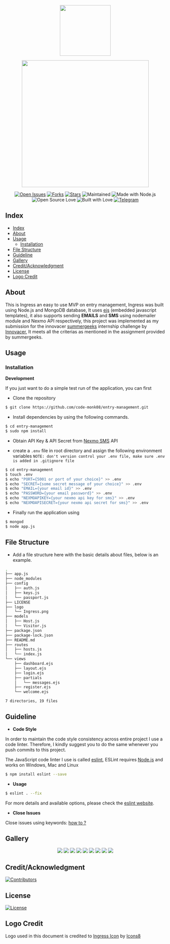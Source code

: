 
<div align="center">
<p>
  <img src="./logo/Ingress.png" width="160">
</p>

<p>
<img src="./logo/title.png" width="400">
</p>

[![Open Issues](https://img.shields.io/github/issues/code-monk08/entry-management?style=for-the-badge)](https://github.com/code-monk08/entry-management/issues) [![Forks](https://img.shields.io/github/forks/code-monk08/entry-management?style=for-the-badge)](https://github.com/code-monk08/entry-management/network/members) [![Stars](https://img.shields.io/github/stars/code-monk08/entry-management?style=for-the-badge)](https://github.com/code-monk08/entry-management/stargazers) ![Maintained](https://img.shields.io/maintenance/yes/2019?style=for-the-badge&logo=github)  ![Made with Node.js](https://img.shields.io/badge/Made%20with-Nodejs-blueviolet?style=for-the-badge&logo=node)  ![Open Source Love](https://img.shields.io/badge/Open%20Source-%E2%99%A5-red?style=for-the-badge&logo=open-source-initiative)  ![Built with Love](https://img.shields.io/badge/Built%20With-%E2%99%A5-critical?style=for-the-badge&logo=ko-fi) [![Telegram](https://img.shields.io/badge/Telegram-Chat-informational?style=for-the-badge&logo=telegram)](https://telegram.me/codemonk08)

</div>

## Index

- [Index](#index)
- [About](#about)
- [Usage](#usage)
  - [Installation](#installation)
- [File Structure](#file-structure)
- [Guideline](#guideline)
- [Gallery](#gallery)
- [Credit/Acknowledgment](#creditacknowledgment)
- [License](#license)
- [Logo Credit](#logo-credit)

## About

This is Ingress an easy to use MVP on entry management, Ingress was built using Node.js and MongoDB database, It uses [ejs](https://ejs.co/) (embedded javascript templates), it also supports sending **EMAILS** and **SMS** using nodemailer module and Nexmo API respectively, this project was implemented as my submission for the innovacer [summergeeks](https://summergeeks.in/) internship challenge by [Innovacer](https://innovaccer.com/), It meets all the criterias as mentioned in the assignment provided by summergeeks.

## Usage

### Installation

**Development**

If you just want to do a simple test run of the application, you can  first

- Clone the repository

```bash
$ git clone https://github.com/code-monk08/entry-management.git
```
- Install dependencies by using the following commands.

```bash
$ cd entry-management
$ sudo npm install
```
- Obtain API Key & API Secret from [Nexmo SMS](https://www.nexmo.com/) API

- create a `.env` file in root directory and assign the following environment variables
`NOTE: don't version control your .env file, make sure .env is added in .gitignore file`
```bash
$ cd entry-management
$ touch .env
$ echo "PORT={5001 or port of your choice}" >> .env
$ echo "SECRET={some secret message of your choice}" >> .env
$ echo "EMAIL={your email id}" >> .env
$ echo "PASSWORD={your email password}" >> .env
$ echo "NEXMOAPIKEY={your nexmo api key for sms}" >> .env
$ echo "NEXMOAPISECRET={your nexmo api secret for sms}" >> .env
```

- Finally run the application using 

```bash
$ mongod
$ node app.js
```  

## File Structure
- Add a file structure here with the basic details about files, below is an example.

```bash
.
├── app.js
├── node_modules
├── config
│   ├── auth.js
│   ├── keys.js
│   └── passport.js
├── LICENSE
├── logo
│   └── Ingress.png
├── models
│   ├── Host.js
│   └── Visitor.js
├── package.json
├── package-lock.json
├── README.md
├── routes
│   ├── hosts.js
│   └── index.js
└── views
    ├── dashboard.ejs
    ├── layout.ejs
    ├── login.ejs
    ├── partials
    │   └── messages.ejs
    ├── register.ejs
    └── welcome.ejs

7 directories, 19 files
```


## Guideline

- __Code Style__

In order to maintain the code style consistency across entire project I use a code linter. Therefore, I kindly suggest you to do the same whenever you push commits to this project. 

The JavaScript code linter I use is called [eslint](https://eslint.org/), ESLint requires [Node.js](http://nodejs.org) and works on Windows, Mac and Linux

```bash
$ npm install eslint --save
```

- __Usage__

```bash
$ eslint . --fix
```

For more details and available options, please check the [eslint website](https://eslint.org/).

- __Close Issues__

Close issues using keywords: [how to ?](https://help.github.com/en/articles/closing-issues-using-keywords)

## Gallery

<p align="center">
  <img src="./logo/1.png">
  <img src="./logo/2.png">
  <img src="./logo/3.png">
  <img src="./logo/4.png">
  <img src="./logo/5.png">
  <img src="./logo/6.png">
  <img src="./logo/7.png">
  <img src="./logo/8.png">
  <img src="./logo/9.png">
</p>


## Credit/Acknowledgment
[![Contributors](https://img.shields.io/github/contributors/code-monk08/entry-management?style=for-the-badge)](https://github.com/code-monk08/entry-management/graphs/contributors)

## License
[![License](https://img.shields.io/github/license/code-monk08/entry-management?style=for-the-badge)](https://github.com/code-monk08/entry-management/blob/master/LICENSE)

## Logo Credit
Logo used in this document is credited to [Ingress Icon](https://iconscout.com/icon/ingress-1) by [Icons8](https://iconscout.com/contributors/icons8)

